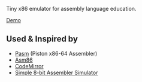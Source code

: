 
Tiny x86 emulator for assembly language education.

[Demo](http://blukat29.github.io/jemu/)

## Used & Inspired by
- [Pasm](https://github.com/tpisto/pasm) (Piston x86-64 Assembler)
- [Asm86](https://github.com/carlosrafaelgn/Asm86)
- [CodeMirror](http://codemirror.net/)
- [Simple 8-bit Assembler Simulator](https://github.com/Schweigi/assembler-simulator)
